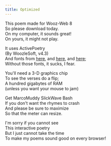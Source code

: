```yaml
---
title: Optimized
---
```


This poem made for Wooz-Web 8  
So please download today.  
On my computer, it sounds great!  
On yours, it might not play.

It uses ActivePoetry  
(By WoozleSoft, v4.3)  
And fonts from [here](#), and [here](#), and [here](#);  
Without those fonts, it sucks, I fear.

You'll need a 3-D graphics chip  
To see the verses do a flip;  
A hundred gigabytes of RAM  
(unless you want your mouse to jam)

Get MarcoMuddy SlickWave Bash  
If you don't want the rhymes to crash  
And please be sure to maximize  
So that the meter can resize.

I'm sorry if you cannot see  
This interactive poetry  
But I just cannot take the time  
To make my poems sound good on every browser!
